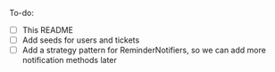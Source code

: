 To-do:

- [ ] This README
- [ ] Add seeds for users and tickets
- [ ] Add a strategy pattern for ReminderNotifiers, so we can add more notification methods later